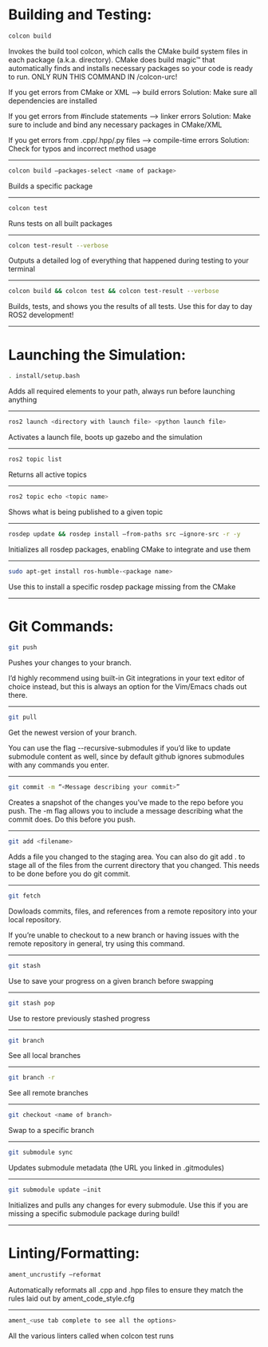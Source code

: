 # Building and Testing:

```bash
colcon build
```

Invokes the build tool colcon, which calls the CMake build system files in each package (a.k.a. directory). CMake does build magic™ that automatically finds and installs necessary packages so your code is ready to run. 
ONLY RUN THIS COMMAND IN /colcon-urc!

If you get errors from CMake or XML —> build errors
Solution: Make sure all dependencies are installed

If you get errors from #include statements —> linker errors
Solution: Make sure to include and bind any necessary packages in CMake/XML

If you get errors from .cpp/.hpp/.py files —> compile-time errors
Solution: Check for typos and incorrect method usage

---
```bash
colcon build –packages-select <name of package>
```
Builds a specific package

---
```bash
colcon test
```

Runs tests on all built packages

---
```bash
colcon test-result --verbose
```

Outputs a detailed log of everything that happened during testing to your terminal

---
```bash
colcon build && colcon test && colcon test-result --verbose
```

Builds, tests, and shows you the results of all tests. Use this for day to day ROS2 development!

---

# Launching the Simulation:

```bash
. install/setup.bash
```

Adds all required elements to your path, always run before launching anything

---
```bash
ros2 launch <directory with launch file> <python launch file>
```

Activates a launch file, boots up gazebo and the simulation

---
```bash
ros2 topic list
```

Returns all active topics

---
```bash
ros2 topic echo <topic name>
```

Shows what is being published to a given topic

---
```bash
rosdep update && rosdep install –from-paths src –ignore-src -r -y
```

Initializes all rosdep packages, enabling CMake to integrate and use them

---
```bash
sudo apt-get install ros-humble-<package name>
```

Use this to install a specific rosdep package missing from the CMake

---

# Git Commands:

```bash
git push
```

Pushes your changes to your branch.

I’d highly recommend using built-in Git integrations in your text editor of choice instead, but this is always an option for the Vim/Emacs chads out there.

---
```bash
git pull
```

Get the newest version of your branch.

You can use the flag --recursive-submodules if you’d like to update submodule content as well, since by default github ignores submodules with any commands you enter.

---
```bash
git commit -m “<Message describing your commit>”
```

Creates a snapshot of the changes you’ve made to the repo before you push. The -m flag allows you to include a message describing what the commit does. Do this before you push.

---
```bash
git add <filename>
```

Adds a file you changed to the staging area. You can also do git add . to stage all of the files from the current directory that you changed. This needs to be done before you do git commit.

---
```bash
git fetch
```

Dowloads commits, files, and references from a remote repository into your local repository.

If you’re unable to checkout to a new branch or having issues with the remote repository in general, try using this command.

---
```bash
git stash
```

Use to save your progress on a given branch before swapping

---
```bash
git stash pop
```

Use to restore previously stashed progress

---
```bash
git branch
```

See all local branches

---
```bash
git branch -r
```

See all remote branches

---
```bash
git checkout <name of branch>
```

Swap to a specific branch

---
```bash
git submodule sync
```

Updates submodule metadata (the URL you linked in .gitmodules)

---
```bash
git submodule update –init
```

Initializes and pulls any changes for every submodule. Use this if you are missing a specific submodule package during build!

---

# Linting/Formatting:

```bash
ament_uncrustify –reformat
```

Automatically reformats all .cpp and .hpp files to ensure they match the rules laid out by ament_code_style.cfg

---
```bash
ament_<use tab complete to see all the options>
```

All the various linters called when colcon test runs

